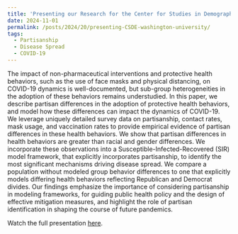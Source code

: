 ```yaml
---
title: 'Presenting our Research for the Center for Studies in Demography & Ecology at University of Washington, Seattle'
date: 2024-11-01
permalink: /posts/2024/20/presenting-CSDE-washington-university/
tags:
  - Partisanship
  - Disease Spread
  - COVID-19
---
```


The impact of non-pharmaceutical interventions and protective health behaviors, such as the use of face masks and physical distancing, on COVID-19 dynamics is well-documented, but sub-group heterogeneities in the adoption of these behaviors remains understudied. 
In this paper, we describe partisan differences in the adoption of protective health behaviors, and model how these differences can impact the dynamics of COVID-19. 
We leverage uniquely detailed survey data on partisanship, contact rates, mask usage, and vaccination rates to provide empirical evidence of partisan differences in these health behaviors. 
We show that partisan differences in health behaviors are greater than racial and gender differences. We incorporate these observations into a Susceptible-Infected-Recovered (SIR) model framework, that explicitly incorporates partisanship, to identify the most significant mechanisms driving disease spread. 
We compare a population without modeled group behavior differences to one that explicitly models differing health behaviors reflecting Republican and Democrat divides. 
Our findings emphasize the importance of considering partisanship in modeling frameworks, for guiding public health policy and the design of effective mitigation measures, and highlight the role of partisan identification in shaping the course of future pandemics.

Watch the full presentation [here](https://www.youtube.com/watch?v=eslVMKyrUlc).